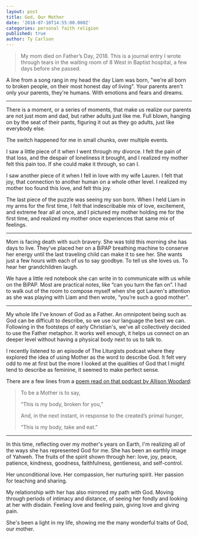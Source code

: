 ```yaml
---
layout: post
title: God, Our Mother
date: '2018-07-10T14:55:00.000Z'
categories: personal faith religion
published: true
author: Ty Carlson
---
```


> My mom died on Father’s Day, 2018. This is a journal entry I wrote through tears
> in the waiting room of 8 West in Baptist hospital, a few days before she passed.

A line from a song rang in my head the day Liam was born, "we're all born to broken
people, on their most honest day of living". Your parents aren't only your parents,
they're humans. With emotions and fears and dreams.

---

There is a moment, or a series of moments, that make us realize our parents are
not just mom and dad, but rather adults just like me. Full blown, hanging on by
the seat of their pants, figuring it out as they go adults, just like everybody
else.

The switch happened for me in small chunks, over multiple events.

I saw a little piece of it when I went through my divorce. I felt the pain of
that loss, and the despair of loneliness it brought, and I realized my mother
felt this pain too. If she could make it through, so can I.

I saw another piece of it when I fell in love with my wife Lauren. I felt that
joy, that connection to another human on a whole other level. I realized my mother
too found this love, and felt this joy.

The last piece of the puzzle was seeing my son born. When I held Liam in my arms
for the first time, I felt that indescribable mix of love, excitement, and
extreme fear all at once, and I pictured my mother holding me for the first time,
and realized my mother once experiences that same mix of feelings.

---

Mom is facing death with such bravery. She was told this morning she has days
to live. They've placed her on a BiPAP breathing machine to conserve her energy
until the last traveling child can make it to see her. She wants just a few hours
with each of us to say goodbye. To tell us she loves us. To hear her grandchildren
laugh.

We have a little red notebook she can write in to communicate with us while on the
BiPAP. Most are practical notes, like “can you turn the fan on”. I had to walk out
of the room to compose myself when she got Lauren's attention as she was playing with
Liam and then wrote, “you’re such a good mother”.

---

My whole life I've known of God as a Father. An omnipotent being such as God can be
difficult to describe, so we use our language the best we can. Following in the
footsteps of early Christian's, we've all collectively decided to use the Father
metaphor. It works well enough, it helps us connect on an deeper level without
having a physical body next to us to talk to.

I recently listened to an episode of The Liturgists podcast where they explored
the idea of using Mother as the word to describe God. It felt very odd to me
at first but the more I looked at the qualities of God that I might tend to
describe as feminine, it seemed to make perfect sense.

There are a few lines from a
[poem read on that podcast by Allison Woodard](http://www.allisonwoodard.com/god-our-mother-poem/):

> To be a Mother is to say,
>
> “This is my body, broken for you,”
>
> And, in the next instant, in response to the created’s primal hunger,
>
> “This is my body, take and eat.”

---

In this time, reflecting over my mother's years on Earth, I'm realizing all of
the ways she has represented God for me. She has been an earthly image of Yahweh.
The fruits of the spirit shown through her: love, joy, peace, patience, kindness,
goodness, faithfulness, gentleness, and self-control.

Her unconditional love. Her compassion, her nurturing spirit. Her passion for
teaching and sharing.

My relationship with her has also mirrored my path with God. Moving through periods of
intimacy and distance, of seeing her fondly and looking at her with disdain. Feeling
love and feeling pain, giving love and giving pain.

She's been a light in my life, showing me the many wonderful traits of God, our mother.
